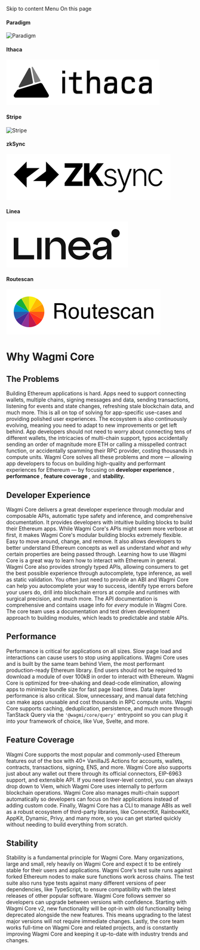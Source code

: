 Skip to content 
Menu
On this page
#### Paradigm
![Paradigm](https://raw.githubusercontent.com/wevm/.github/main/content/sponsors/paradigm-light.svg)
#### Ithaca
![Ithaca](https://raw.githubusercontent.com/wevm/.github/main/content/sponsors/ithaca-light.svg)
#### Stripe
![Stripe](https://raw.githubusercontent.com/wevm/.github/main/content/sponsors/stripe-light.svg)
#### zkSync
![zkSync](https://raw.githubusercontent.com/wevm/.github/main/content/sponsors/zksync-light.svg)
#### Linea
![Linea](https://raw.githubusercontent.com/wevm/.github/main/content/sponsors/linea-light.svg)
#### Routescan
![Routescan](https://raw.githubusercontent.com/wevm/.github/main/content/sponsors/routescan-light.svg)
# Why Wagmi Core ​
## The Problems ​
Building Ethereum applications is hard. Apps need to support connecting wallets, multiple chains, signing messages and data, sending transactions, listening for events and state changes, refreshing stale blockchain data, and much more. This is all on top of solving for app-specific use-cases and providing polished user experiences.
The ecosystem is also continuously evolving, meaning you need to adapt to new improvements or get left behind. App developers should not need to worry about connecting tens of different wallets, the intricacies of multi-chain support, typos accidentally sending an order of magnitude more ETH or calling a misspelled contract function, or accidentally spamming their RPC provider, costing thousands in compute units.
Wagmi Core solves all these problems and more — allowing app developers to focus on building high-quality and performant experiences for Ethereum — by focusing on **developer experience** , **performance** , **feature coverage** , and **stability.**
## Developer Experience ​
Wagmi Core delivers a great developer experience through modular and composable APIs, automatic type safety and inference, and comprehensive documentation.
It provides developers with intuitive building blocks to build their Ethereum apps. While Wagmi Core's APIs might seem more verbose at first, it makes Wagmi Core's modular building blocks extremely flexible. Easy to move around, change, and remove. It also allows developers to better understand Ethereum concepts as well as understand _what_ and _why_ certain properties are being passed through. Learning how to use Wagmi Core is a great way to learn how to interact with Ethereum in general.
Wagmi Core also provides strongly typed APIs, allowing consumers to get the best possible experience through autocomplete, type inference, as well as static validation. You often just need to provide an ABI and Wagmi Core can help you autocomplete your way to success, identify type errors before your users do, drill into blockchain errors at compile and runtimes with surgical precision, and much more.
The API documentation is comprehensive and contains usage info for _every_ module in Wagmi Core. The core team uses a documentation and test driven development approach to building modules, which leads to predictable and stable APIs.
## Performance ​
Performance is critical for applications on all sizes. Slow page load and interactions can cause users to stop using applications. Wagmi Core uses and is built by the same team behind Viem, the most performant production-ready Ethereum library.
End users should not be required to download a module of over 100kB in order to interact with Ethereum. Wagmi Core is optimized for tree-shaking and dead-code elimination, allowing apps to minimize bundle size for fast page load times.
Data layer performance is also critical. Slow, unnecessary, and manual data fetching can make apps unusable and cost thousands in RPC compute units. Wagmi Core supports caching, deduplication, persistence, and much more through TanStack Query via the `'@wagmi/core/query'` entrypoint so you can plug it into your framework of choice, like Vue, Svelte, and more.
## Feature Coverage ​
Wagmi Core supports the most popular and commonly-used Ethereum features out of the box with 40+ VanillaJS Actions for accounts, wallets, contracts, transactions, signing, ENS, and more. Wagmi Core also supports just about any wallet out there through its official connectors, EIP-6963 support, and extensible API.
If you need lower-level control, you can always drop down to Viem, which Wagmi Core uses internally to perform blockchain operations. Wagmi Core also manages multi-chain support automatically so developers can focus on their applications instead of adding custom code.
Finally, Wagmi Core has a CLI to manage ABIs as well as a robust ecosystem of third-party libraries, like ConnectKit, RainbowKit, AppKit, Dynamic, Privy, and many more, so you can get started quickly without needing to build everything from scratch.
## Stability ​
Stability is a fundamental principle for Wagmi Core. Many organizations, large and small, rely heavily on Wagmi Core and expect it to be entirely stable for their users and applications.
Wagmi Core's test suite runs against forked Ethereum nodes to make sure functions work across chains. The test suite also runs type tests against many different versions of peer dependencies, like TypeScript, to ensure compatibility with the latest releases of other popular software.
Wagmi Core follows semver so developers can upgrade between versions with confidence. Starting with Wagmi Core v2, new functionality will be opt-in with old functionality being deprecated alongside the new features. This means upgrading to the latest major versions will not require immediate changes.
Lastly, the core team works full-time on Wagmi Core and related projects, and is constantly improving Wagmi Core and keeping it up-to-date with industry trends and changes.
